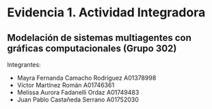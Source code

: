 # Evidencia 1. Actividad Integradora
## Modelación de sistemas multiagentes con gráficas computacionales (Grupo 302)
Integrantes:
- Mayra Fernanda Camacho Rodríguez A01378998
- Víctor Martínez Román A01746361
- Melissa Aurora Fadanelli Ordaz A01749483
- Juan Pablo Castañeda Serrano A01752030
